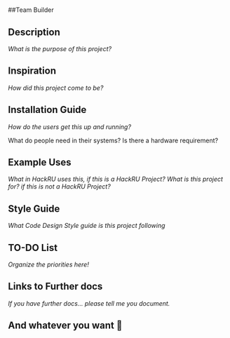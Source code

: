 # <Name of Project>
##Team Builder
## Description
*What is the purpose of this project?*

## Inspiration
*How did this project come to be?*

## Installation Guide
*How do the users get this up and running?*

What do people need in their systems? Is there a hardware requirement?

## Example Uses

*What in HackRU uses this, if this is a HackRU Project?*
*What is this project for? if this is not a HackRU Project?*

## Style Guide

*What Code Design Style guide is this project following*


## TO-DO List

*Organize the priorities here!*

## Links to Further docs

*If you have further docs... please tell me you document.*

## And whatever you want :tada:
